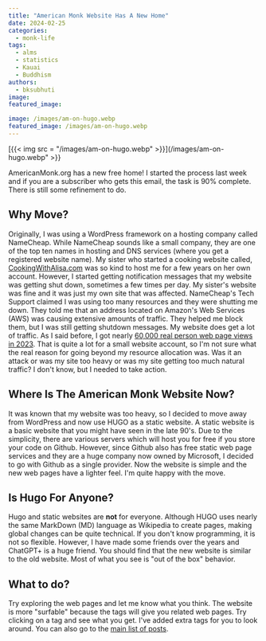 ```yaml
---
title: "American Monk Website Has A New Home"
date: 2024-02-25
categories: 
  - monk-life
tags: 
  - alms
  - statistics
  - Kauai
  - Buddhism
authors: 
  - bksubhuti
image: 
featured_image: 

image: /images/am-on-hugo.webp
featured_image: /images/am-on-hugo.webp
---
```


[{{< img src = "/images/am-on-hugo.webp" >}}](/images/am-on-hugo.webp" >}}

AmericanMonk.org has a new free home!  I started the process last week and if you are a subscriber who gets this email, the task is 90% complete.  There is still some refinement to do.  

## Why Move?
Originally, I was using a WordPress framework on a hosting company called NameCheap. While NameCheap sounds like a small company, they are one of the top ten names in hosting and DNS services (where you get a registered website name).  My sister who started a cooking website called, [CookingWithAlisa.com](https://cookingwithalisa.com) was so kind to host me for a few years on her own account.  However, I started getting notification messages that my website was getting shut down, sometimes a few times per day.  My sister's website was fine and it was just my own site that was affected.  NameCheap's Tech Support claimed I was using too many resources and they were shutting me down.  They told me that an address located on Amazon's Web Services (AWS) was causing extensive amounts of traffic.  They helped me block them, but I was still getting shutdown messages.  My website does get a lot of traffic.  As I said before, I got nearly [60,000 real person web page views in 2023](https://americanmonk.org/2023-year-stats-in-review/).  That is quite a lot for a small website account, so I'm not sure what the real reason for going beyond my resource allocation was.  Was it an attack or was my site too heavy or was my site getting too much natural traffic?  I don't know, but I needed to take action.

## Where Is The American Monk Website Now?
It was known that my website was too heavy, so I decided to move away from WordPress and now use HUGO as a static website.  A static website is a basic website that you might have seen in the late 90's.  Due to the simplicity, there are various servers which will host you for free if you store your code on Github.  However, since Github also has free static web page services and they are a huge company now owned by Microsoft, I decided to go with Github as a single provider.  Now the website is simple and the new web pages have a lighter feel.  I'm quite happy with the move.  

## Is Hugo For Anyone?
Hugo and static websites are **not** for everyone.  Although HUGO uses nearly the same MarkDown (MD) language as Wikipedia to create pages, making global changes can be quite technical.  If you don't know programming, it is not so flexible.  However, I have made some friends over the years and ChatGPT+ is a huge friend.  You should find that the new website is similar to the old website.  Most of what you see is "out of the box" behavior.  

## What to do?
Try exploring the web pages and let me know what you think.  The website is more "surfable" because the tags will give you related web pages.  Try clicking on a tag and see what you get.  I've added extra tags for you to look around.  You can also go to the [main list of posts](https://americanmonk.org/posts/).
